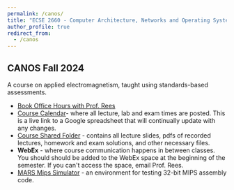 ```yaml
---
permalink: /canos/
title: "ECSE 2660 - Computer Architecture, Networks and Operating Systems"
author_profile: true
redirect_from: 
  - /canos
---
```


## CANOS Fall 2024

A course on applied electromagnetism, taught using standards-based assessments.

* [Book Office Hours with Prof. Rees](https://calendly.com/reesj3/canos-office-hours)
* [Course Calendar](https://docs.google.com/spreadsheets/d/18XcZTk9pK8q6uPsiAWdcZFnP65z0VZrsse55CgEBfU4/edit?usp=sharing)- where all lecture, lab and exam times are posted.  This is a live link to a Google spreadsheet that will continually update with any changes.
* [Course Shared Folder](https://u.pcloud.link/publink/show?code=kZwGYj0ZplWSIoYGghhOnalMDVBW7u8bIK1V) - contains all lecture slides, pdfs of recorded lectures, homework and exam solutions, and other necessary files.
* **WebEx** - where course communication happens in between classes.  You should should be added to the WebEx space at the beginning of the semester.  If you can't access the space, email Prof. Rees.
* [MARS Mips Simulator](https://courses.missouristate.edu/kenvollmar/mars/download.htm) - an environment for testing 32-bit MIPS assembly code. 
